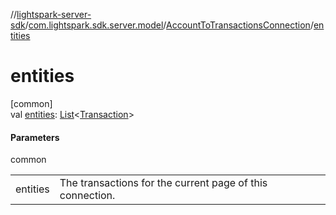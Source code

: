 //[lightspark-server-sdk](../../../index.md)/[com.lightspark.sdk.server.model](../index.md)/[AccountToTransactionsConnection](index.md)/[entities](entities.md)

# entities

[common]\
val [entities](entities.md): [List](https://kotlinlang.org/api/latest/jvm/stdlib/kotlin.collections/-list/index.html)&lt;[Transaction](../-transaction/index.md)&gt;

#### Parameters

common

| | |
|---|---|
| entities | The transactions for the current page of this connection. |
